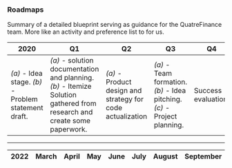 
### Roadmaps
Summary of a detailed blueprint serving as guidance for the QuatreFinance team. More like an activity and preference list to for us.

2020 | Q1 | Q2 | Q3 | Q4
---- | -- | -- | -- | -- 
 | _(a) -_ Idea stage. _(b) -_ Problem statement draft. | _(a) -_ solution documentation and planning. _(b) -_ Itemize Solution gathered from research and create some paperwork. | _(a) -_ Product design and strategy for code actualization | _(a) -_ Team formation. _(b) -_ Idea pitching. _(c) -_ Project planning. | Success evaluation.

-----------------------------------

2022 | March | April | May | June | July | August | September | Octobre | November | December
---- | ----- | ----- | --- | ---- | ---- | ------ | --------- | ------- | -------- | --------